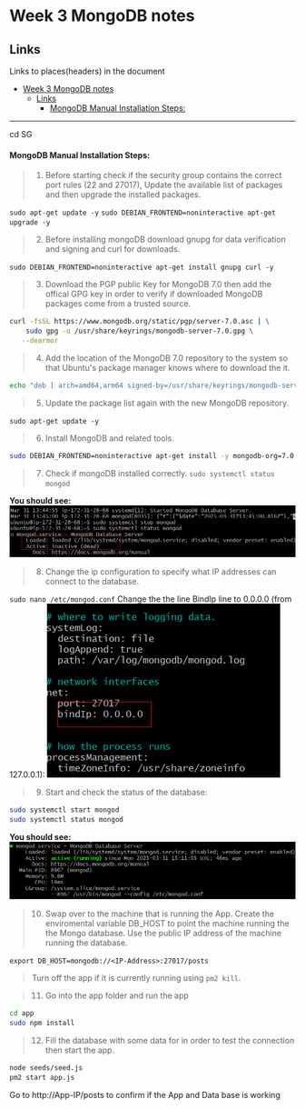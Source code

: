 # Week 3 MongoDB notes

## Links
Links to places(headers) in the document
- [Week 3 MongoDB notes](#week-3-mongodb-notes)
  - [Links](#links)
      - [MongoDB Manual Installation Steps:](#mongodb-manual-installation-steps)
_____


cd SG 

#### MongoDB Manual Installation Steps:

>1. Before starting check if the security group contains the correct port rules
(22 and 27017), Update the available list of packages and then upgrade the installed packages.

`sudo apt-get update -y`
`sudo DEBIAN_FRONTEND=noninteractive apt-get upgrade -y`


>2. Before installing mongoDB download gnupg for data verification and signing and curl for downloads.


`sudo DEBIAN_FRONTEND=noninteractive apt-get install gnupg curl -y`


>3. Download the PGP public Key for MongoDB 7.0 then add the offical GPG key in order to verify if downloaded MongoDB packages come from a trusted source.
```bash
curl -fsSL https://www.mongodb.org/static/pgp/server-7.0.asc | \
    sudo gpg -o /usr/share/keyrings/mongodb-server-7.0.gpg \
   --dearmor
```

>4. Add the location of the MongoDB 7.0 repository to the system so that Ubuntu's package manager knows where to download the it.

```bash
echo "deb [ arch=amd64,arm64 signed-by=/usr/share/keyrings/mongodb-server-7.0.gpg ] https://repo.mongodb.org/apt/ubuntu jammy/mongodb-org/7.0 multiverse" | sudo tee /etc/apt/sources.list.d/mongodb-org-7.0.list
```

>5. Update the package list again with the new MongoDB repository.

`sudo apt-get update -y`

>6. Install MongoDB and related tools.
```bash
sudo DEBIAN_FRONTEND=noninteractive apt-get install -y mongodb-org=7.0.6 mongodb-org-database=7.0.6 mongodb-org-server=7.0.6 mongodb-mongosh=2.1.5 mongodb-org-mongos=7.0.6 mongodb-org-tools=7.0.6
```

>7.  Check if mongoDB installed correctly.
`sudo systemctl status mongod`

**You should see:**
![MongoDB installed](Imagenotes/スクリーンショット%202025-03-31%20160002.png)



>8. Change the ip configuration to specify what IP addresses can connect to the database.

`sudo nano /etc/mongod.conf`
Change the  the line BindIp line to 0.0.0.0 (from 127.0.0.1):
![MongoDB change IP](Imagenotes/スクリーンショット%202025-03-31%20155854.png)


>9. Start and check the status of the database:
```bash
sudo systemctl start mongod
sudo systemctl status mongod
 ```
**You should see:**
![MongoDB installed](Imagenotes/スクリーンショット%202025-03-31%20161127.png)



>10. Swap over to the machine that is running the App. Create the enviromental variable DB_HOST to point the machine running the the Mongo database. Use the public IP address of the machine running the database.

`export DB_HOST=mongodb://<IP-Address>:27017/posts`

>Turn off the app if it is currently running using `pm2 kill`.




>11. Go into the app folder and run the app
```bash
cd app
sudo npm install
```

>12. Fill the database with some data for in order to test the connection then start the app.
```bash
node seeds/seed.js
pm2 start app.js
```
Go to http://App-IP/posts to confirm if the App and Data base is working



